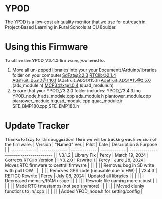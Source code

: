 # YPOD
The YPOD is a low-cost air quality monitor that we use for outreach in Project-Based Learning in Rural Schools at CU Boulder.

# Using this Firmware
To utilize the YPOD_V3.4.3 firmware, you need to:
1. Move all un-zipped libraries into your your Documents/Arduino/libraries folder on your computer
	SdFat@2.2.3
	RTClib@2.1.4
	Adafruit_BusIO@1.16.1 (Adafruit_ADS1X15.h)
	Adafruit_ADS1X15@2.5.0 (ads_module.h)
	MCP342x@1.0.4 (quad_module.h)
2. Ensure that your YPOD_V3.2.0 folder includes:
	YPOD_V3.4.3.ino
	YPOD_node.h
	ads_module.cpp
	ads_module.h
	plantower_module.cpp
	plantower_module.h
	quad_module.cpp
	quad_module.h
	SFE_BMP180.cpp
	SFE_BMP180.h

# Update Tracker
Thanks to Izzy for this suggestion! Here we will be tracking each version of the firmware.
| Version       | "Named" Ver.   | Pilot         | Date               | Description & Purpose                  |
| ------------- | -------------- | ------------- | -------------      | -------------------------------------- |
| V3.1.2        | Library Fix    | Percy         | March 19, 2024     | Corrects RTClib Version                |
| V3.2.0        | Rewrite 1      | Percy         | June 28, 2024      | Moves RTC firmware to central firmware |
|               |                |               |                    | Removes bug in SD write with pull LOW  |
|               |                |               |                    | Removes GPS code (unusable due to HW)  |
| V3.4.3        | RETIGO Rewrite | Percy         | July 08, 2024      | Updated all libraries		       |
|               |                |               |                    | Decreased memory/RAM usage 	       |
|               |                |               |                    | Rewrote file naming more robust	       |
|               |                |               |                    | Made RTC timestamps (not sep anymore)  |
|               |                |               |                    | Moved clunky functions to .h/.cpp      |
|               |                |               |                    | Added YPOD_node.h for setting/config   |

